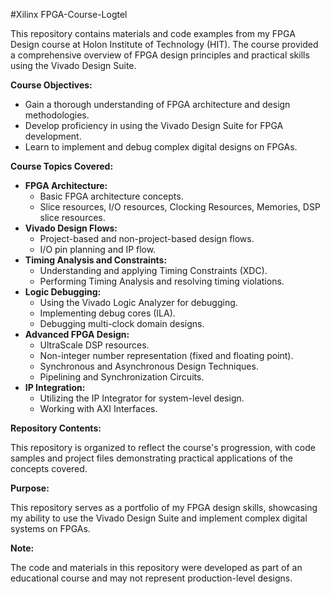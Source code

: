 #Xilinx FPGA-Course-Logtel

This repository contains materials and code examples from my FPGA Design course at Holon Institute of Technology (HIT). The course provided a comprehensive overview of FPGA design principles and practical skills using the Vivado Design Suite.

**Course Objectives:**

* Gain a thorough understanding of FPGA architecture and design methodologies.
* Develop proficiency in using the Vivado Design Suite for FPGA development.
* Learn to implement and debug complex digital designs on FPGAs.

**Course Topics Covered:**

* **FPGA Architecture:**
    * Basic FPGA architecture concepts.
    * Slice resources, I/O resources, Clocking Resources, Memories, DSP slice resources.
* **Vivado Design Flows:**
    * Project-based and non-project-based design flows.
    * I/O pin planning and IP flow.
* **Timing Analysis and Constraints:**
    * Understanding and applying Timing Constraints (XDC).
    * Performing Timing Analysis and resolving timing violations.
* **Logic Debugging:**
    * Using the Vivado Logic Analyzer for debugging.
    * Implementing debug cores (ILA).
    * Debugging multi-clock domain designs.
* **Advanced FPGA Design:**
    * UltraScale DSP resources.
    * Non-integer number representation (fixed and floating point).
    * Synchronous and Asynchronous Design Techniques.
    * Pipelining and Synchronization Circuits.
* **IP Integration:**
    * Utilizing the IP Integrator for system-level design.
    * Working with AXI Interfaces.

**Repository Contents:**

This repository is organized to reflect the course's progression, with code samples and project files demonstrating practical applications of the concepts covered.

**Purpose:**

This repository serves as a portfolio of my FPGA design skills, showcasing my ability to use the Vivado Design Suite and implement complex digital systems on FPGAs.

**Note:**

The code and materials in this repository were developed as part of an educational course and may not represent production-level designs.
